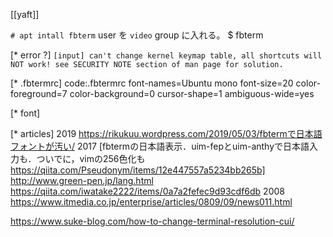 [[yaft]]

`# apt intall fbterm`
user を `video` group に入れる。
$ fbterm

[* error ?]
`[input] can't change kernel keymap table, all shortcuts will NOT work! see SECURITY NOTE section of man page for solution.`

[* .fbtermrc]
code:.fbtermrc
 font-names=Ubuntu mono
 font-size=20
 color-foreground=7
 color-background=0
 cursor-shape=1
 ambiguous-wide=yes

[* font]

[* articles]
2019 
	https://rikukuu.wordpress.com/2019/05/03/fbtermで日本語フォントが汚い/
2017 
	[fbtermの日本語表示．uim-fepとuim-anthyで日本語入力も．ついでに，vimの256色化も https://qiita.com/Pseudonym/items/12e447557a5234bb265b]
	http://www.green-pen.jp/lang.html
	https://qiita.com/iwatake2222/items/0a7a2fefec9d93cdf6db
2008
 https://www.itmedia.co.jp/enterprise/articles/0809/09/news011.html

https://www.suke-blog.com/how-to-change-terminal-resolution-cui/
